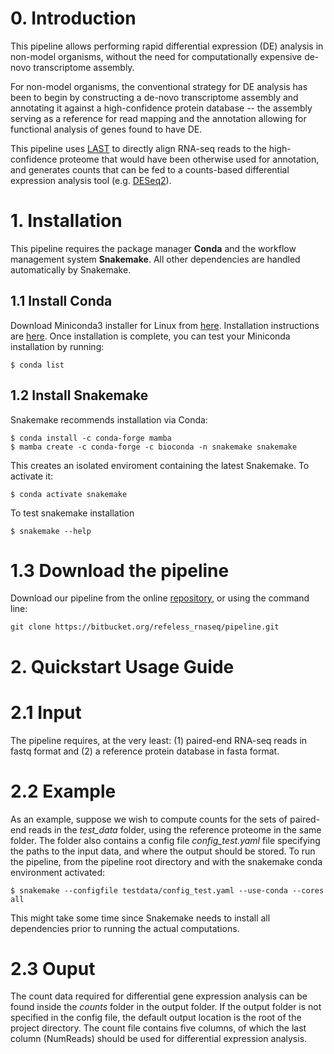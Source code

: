 # 0. Introduction
This pipeline allows performing rapid differential expression (DE) analysis in non-model organisms, without the need for computationally expensive de-novo transcriptome assembly. 

For non-model organisms, the conventional strategy for DE analysis has been to begin by constructing a de-novo transcriptome assembly and annotating it against a high-confidence protein database -- the assembly serving as a reference for read mapping and the annotation allowing for functional analysis of genes found to have DE. 

This pipeline uses [LAST](http://last.cbrc.jp) to directly align RNA-seq reads to the high-confidence proteome that would have been otherwise used for annotation, and generates counts that can be fed to a counts-based differential expression analysis tool (e.g. [DESeq2](https://bioconductor.org/packages/release/bioc/html/DESeq2.html)).
# 1. Installation
This pipeline requires the package manager **Conda** and the workflow management system **Snakemake**.
All other dependencies are handled automatically by Snakemake.
## 1.1 Install Conda 
Download Miniconda3  installer for Linux from  [here](https://docs.conda.io/en/latest/miniconda.html#linux-installers).
Installation instructions are [here](https://conda.io/projects/conda/en/latest/user-guide/install/linux.html).
Once installation is complete, you can test your Miniconda installation by running:
```
$ conda list
```
## 1.2 Install Snakemake
Snakemake recommends installation via Conda:
```
$ conda install -c conda-forge mamba
$ mamba create -c conda-forge -c bioconda -n snakemake snakemake
```
This creates an isolated enviroment containing the latest Snakemake. To activate it:
```
$ conda activate snakemake
```
To test snakemake installation 
```
$ snakemake --help
```
# 1.3 Download the pipeline
Download our pipeline from the online [repository](https://bitbucket.org/refeless_rnaseq/pipeline), or using the command line:
```
git clone https://bitbucket.org/refeless_rnaseq/pipeline.git
```
# 2. Quickstart Usage Guide

# 2.1 Input
The pipeline requires, at the very least: (1) paired-end RNA-seq reads in fastq format and (2) a reference protein database in fasta format. 
# 2.2 Example
As an example, suppose we wish to compute counts for the sets of paired-end reads in the *test_data* folder, using the reference proteome in the same folder. 
The folder also contains a config file *config_test.yaml* file specifying the paths to the input data, and where the output should be stored.
To run the pipeline, from the pipeline root directory and with the snakemake conda environment activated:
```
$ snakemake --configfile testdata/config_test.yaml --use-conda --cores all 
```
This might take some time since Snakemake needs to install all dependencies prior to running the actual computations.
# 2.3 Ouput
The count data required for differential gene expression analysis can be found inside the *counts* folder in the output folder. If the output folder is not specified in the config file, the default output location is the root of the project directory. 
The count file contains five columns, of which the last column (NumReads) should be used for differential expression analysis.

